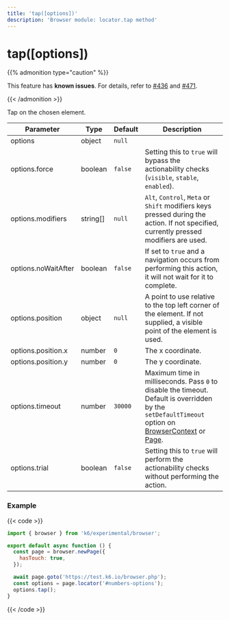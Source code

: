 ```yaml
---
title: 'tap([options])'
description: 'Browser module: locator.tap method'
---
```


# tap([options])

{{% admonition type="caution" %}}

This feature has **known issues**. For details, refer to
[#436](https://github.com/grafana/xk6-browser/issues/436) and [#471](https://github.com/grafana/xk6-browser/issues/471).

{{< /admonition >}}

Tap on the chosen element.

<TableWithNestedRows>

| Parameter           | Type     | Default | Description                                                                                                                                                                                                                                                                                                                                   |
| ------------------- | -------- | ------- | --------------------------------------------------------------------------------------------------------------------------------------------------------------------------------------------------------------------------------------------------------------------------------------------------------------------------------------------- |
| options             | object   | `null`  |                                                                                                                                                                                                                                                                                                                                               |
| options.force       | boolean  | `false` | Setting this to `true` will bypass the actionability checks (`visible`, `stable`, `enabled`).                                                                                                                                                                                                                                                 |
| options.modifiers   | string[] | `null`  | `Alt`, `Control`, `Meta` or `Shift` modifiers keys pressed during the action. If not specified, currently pressed modifiers are used.                                                                                                                                                                                                         |
| options.noWaitAfter | boolean  | `false` | If set to `true` and a navigation occurs from performing this action, it will not wait for it to complete.                                                                                                                                                                                                                                    |
| options.position    | object   | `null`  | A point to use relative to the top left corner of the element. If not supplied, a visible point of the element is used.                                                                                                                                                                                                                       |
| options.position.x  | number   | `0`     | The x coordinate.                                                                                                                                                                                                                                                                                                                             |
| options.position.y  | number   | `0`     | The y coordinate.                                                                                                                                                                                                                                                                                                                             |
| options.timeout     | number   | `30000` | Maximum time in milliseconds. Pass `0` to disable the timeout. Default is overridden by the `setDefaultTimeout` option on [BrowserContext](https://grafana.com/docs/k6/<K6_VERSION>/javascript-api/k6-experimental/browser/browsercontext/) or [Page](https://grafana.com/docs/k6/<K6_VERSION>/javascript-api/k6-experimental/browser/page/). |
| options.trial       | boolean  | `false` | Setting this to `true` will perform the actionability checks without performing the action.                                                                                                                                                                                                                                                   |

</TableWithNestedRows>

### Example

{{< code >}}

```javascript
import { browser } from 'k6/experimental/browser';

export default async function () {
  const page = browser.newPage({
    hasTouch: true,
  });

  await page.goto('https://test.k6.io/browser.php');
  const options = page.locator('#numbers-options');
  options.tap();
}
```

{{< /code >}}
